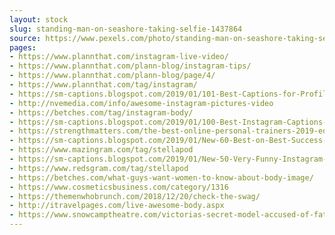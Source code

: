 ```yaml
---
layout: stock
slug: standing-man-on-seashore-taking-selfie-1437864
source: https://www.pexels.com/photo/standing-man-on-seashore-taking-selfie-1437864/
pages:
- https://www.plannthat.com/instagram-live-video/
- https://www.plannthat.com/plann-blog/instagram-tips/
- https://www.plannthat.com/plann-blog/page/4/
- https://www.plannthat.com/tag/instagram/
- https://sm-captions.blogspot.com/2019/01/101-Best-Captions-for-Profile-Picture-2019-Updates.html
- http://nvemedia.com/info/awesome-instagram-pictures-video
- https://betches.com/tag/instagram-body/
- https://sm-captions.blogspot.com/2019/01/100-Best-Instagram-Captions-With-Friends-2019-UPDATES.html
- https://strengthmatters.com/the-best-online-personal-trainers-2019-edition/
- https://sm-captions.blogspot.com/2019/01/New-60-Best-on-Best-Success-Captions-For-Instagram-2019.html
- https://www.mazingram.com/tag/stellapod
- https://sm-captions.blogspot.com/2019/01/New-50-Very-Funny-Instagram-Captions-2019.html
- https://www.redsgram.com/tag/stellapod
- https://betches.com/what-guys-want-women-to-know-about-body-image/
- https://www.cosmeticsbusiness.com/category/1316
- https://themenwhobrunch.com/2018/12/20/check-the-swag/
- http://itravelpages.com/live-awesome-body.aspx
- https://www.snowcamptheatre.com/victorias-secret-model-accused-of-fat-shaming-customers-eating-at-in-n-out/
---
```

